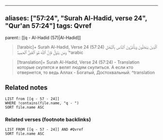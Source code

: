 
---
aliases: ["57:24", "Surah Al-Hadid, verse 24", "Qur'an 57:24"]
tags: Qvref
---

parent:: [[q - Al-Hadid (57)|Al-Hadid]]

> [!arabic]+ Surah Al-Hadid, Verse 24 (57:24)
> <span class="quran-arabic">ٱلَّذِينَ يَبْخَلُونَ وَيَأْمُرُونَ ٱلنَّاسَ بِٱلْبُخْلِ ۗ وَمَن يَتَوَلَّ فَإِنَّ ٱللَّهَ هُوَ ٱلْغَنِىُّ ٱلْحَمِيدُ</span>
^arabic

> [!translation]+ Surah Al-Hadid, Verse 24 (57:24) - Translation
> которые скупятся и велят людям скупиться. А если кто отвернется, то ведь Аллах - Богатый, Достохвальный.
^translation



## Related notes
```dataview
LIST from [[q - 57 - 24]]
WHERE !contains(file.name, "q - ")
SORT file.name ASC
```

### Related verses (footnote backlinks)
```dataview
LIST FROM [[q - 57 - 24]] AND #Qvref
SORT file.name ASC
```

